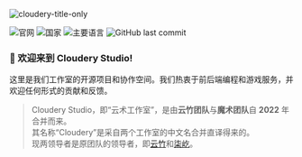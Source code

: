 ![cloudery-title-only](https://github.com/user-attachments/assets/e5cff8f9-898e-4c21-b7cb-5cb6dc2c68f7)

![官网](https://img.shields.io/badge/WEBSITE-blue?style=for-the-badge&link=https%3A%2F%2Fcldery.com)
![国家](https://img.shields.io/badge/COUNTRY-China-red?style=for-the-badge)
![主要语言](https://img.shields.io/badge/LANGUAGE-Chinese-%23097969?style=for-the-badge)
![GitHub last commit](https://img.shields.io/github/last-commit/ClouderyStudio/ClouderySite?display_timestamp=author&style=for-the-badge&color=%23008080)

### 🎉 欢迎来到 Cloudery Studio!

这里是我们工作室的开源项目和协作空间。我们热衷于前后端编程和游戏服务，并欢迎任何形式的贡献和反馈。

> Cloudery Studio，即“云术工作室”，是由**云竹团队**与**魔术团队**自 **2022** 年合并而来。<br/>
> 其名称“Cloudery”是采自两个工作室的中文名合并直译得来的。<br/>
> 现两领导者是原团队的领导者，即[云竹](https://github.com/yunzhu666)和[柒屹](https://github.com/JustQiyi)。
